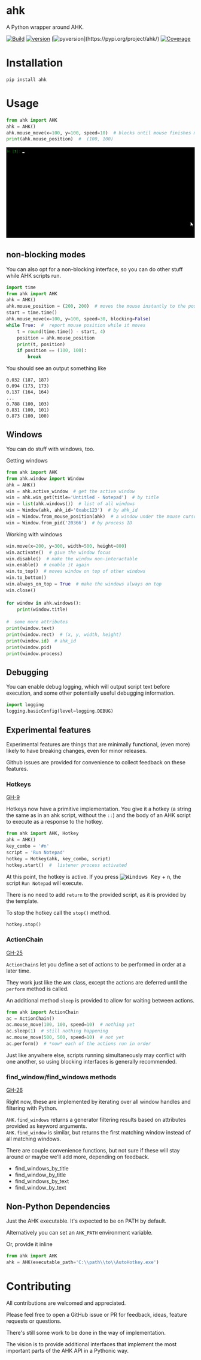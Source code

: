 # ahk

A Python wrapper around AHK.

[![Build](https://ci.appveyor.com/api/projects/status/2c53x6gglw9nxgj1/branch/master?svg=true)](https://ci.appveyor.com/project/spyoungtech/ahk/branch/master) 
[![version](https://img.shields.io/pypi/v/ahk.svg?colorB=blue)](https://pypi.org/project/ahk/) 
[![pyversion](https://img.shields.io/pypi/pyversions/ahk.svg?)](https://pypi.org/project/ahk/) 
[![Coverage](https://coveralls.io/repos/github/spyoungtech/ahk/badge.svg?branch=master)](https://coveralls.io/github/spyoungtech/ahk?branch=master) 


# Installation

```
pip install ahk
```


# Usage

```python
from ahk import AHK
ahk = AHK()
ahk.mouse_move(x=100, y=100, speed=10)  # blocks until mouse finishes moving
print(ahk.mouse_position)  #  (100, 100)
```

![ahk](https://raw.githubusercontent.com/spyoungtech/ahk/master/docs/_static/ahk.gif)

## non-blocking modes

You can also opt for a non-blocking interface, so you can do other stuff while AHK scripts run.

```python
import time
from ahk import AHK
ahk = AHK()
ahk.mouse_position = (200, 200)  # moves the mouse instantly to the position
start = time.time()
ahk.mouse_move(x=100, y=100, speed=30, blocking=False)
while True:  #  report mouse position while it moves
    t = round(time.time() - start, 4)
    position = ahk.mouse_position
    print(t, position)
    if position == (100, 100):
        break
```

You should see an output something like

```
0.032 (187, 187)
0.094 (173, 173)
0.137 (164, 164)
...
0.788 (100, 103)
0.831 (100, 101)
0.873 (100, 100)
```

## Windows

You can do stuff with windows, too.


Getting windows

```python
from ahk import AHK
from ahk.window import Window
ahk = AHK()
win = ahk.active_window  # get the active window
win = ahk.win_get(title='Untitled - Notepad')  # by title
win = list(ahk.windows())  # list of all windows
win = Window(ahk, ahk_id='0xabc123')  # by ahk_id
win = Window.from_mouse_position(ahk)  # a window under the mouse cursor
win = Window.from_pid('20366')  # by process ID
```

Working with windows
```python
win.move(x=200, y=300, width=500, height=800)
win.activate()  # give the window focus
win.disable()  # make the window non-interactable
win.enable()  # enable it again
win.to_top()  # moves window on top of other windows
win.to_bottom()
win.always_on_top = True  # make the windows always on top
win.close()

for window in ahk.windows():
    print(window.title)
    
#  some more attributes
print(window.text)
print(window.rect)  # (x, y, width, height)
print(window.id)  # ahk_id
print(window.pid)
print(window.process)
```

## Debugging

You can enable debug logging, which will output script text before execution, and some other potentially useful 
debugging information.

```python
import logging
logging.basicConfig(level=logging.DEBUG)
```

## Experimental features

Experimental features are things that are minimally functional, (even more) likely to have breaking changes, even 
for minor releases. 

Github issues are provided for convenience to collect feedback on these features.


### Hotkeys

[GH-9]

Hotkeys now have a primitive implementation. You give it a hotkey (a string the same as in an ahk script, without the `::`) 
and the body of an AHK script to execute as a response to the hotkey.



```python
from ahk import AHK, Hotkey
ahk = AHK()
key_combo = '#n'
script = 'Run Notepad'
hotkey = Hotkey(ahk, key_combo, script)
hotkey.start()  #  listener process activated
```
At this point, the hotkey is active. 
If you press <kbd>![Windows Key][winlogo]</kbd> + <kbd>n</kbd>, the script `Run Notepad` will execute.

There is no need to add `return` to the provided script, as it is provided by the template.

To stop the hotkey call the `stop()` method.

```python
hotkey.stop()
```


### ActionChain

[GH-25]

`ActionChain`s let you define a set of actions to be performed in order at a later time.

They work just like the `AHK` class, except the actions are deferred until the `perform` method is called.

An additional method `sleep` is provided to allow for waiting between actions.

```python
from ahk import ActionChain
ac = ActionChain()
ac.mouse_move(100, 100, speed=10)  # nothing yet
ac.sleep(1)  # still nothing happening
ac.mouse_move(500, 500, speed=10)  # not yet
ac.perform()  # *now* each of the actions run in order
```

Just like anywhere else, scripts running simultaneously may conflict with one another, so using blocking interfaces is 
generally recommended.


### find_window/find_windows methods

[GH-26]

Right now, these are implemented by iterating over all window handles and filtering with Python.

`AHK.find_windows` returns a generator filtering results based on attributes provided as keyword arguments.  
`AHK.find_window` is similar, but returns the first matching window instead of all matching windows.

There are couple convenience functions, but not sure if these will stay around or maybe we'll add more, depending on feedback.

* find_windows_by_title
* find_window_by_title
* find_windows_by_text
* find_window_by_text


## Non-Python Dependencies

Just the AHK executable. It's expected to be on PATH by default. 

Alternatively you can set an `AHK_PATH` environment variable. 

Or, provide it inline

```python
from ahk import AHK
ahk = AHK(executable_path='C:\\path\\to\\AutoHotkey.exe')
```


# Contributing

All contributions are welcomed and appreciated.

Please feel free to open a GitHub issue or PR for feedback, ideas, feature requests or questions.

There's still some work to be done in the way of implementation. 


The vision is to provide additional interfaces that implement the most important parts of the AHK API in a Pythonic way.


[winlogo]: http://i.stack.imgur.com/Rfuw7.png
[GH-9]: https://github.com/spyoungtech/ahk/issues/9
[GH-25]: https://github.com/spyoungtech/ahk/issues/25
[GH-26]: https://github.com/spyoungtech/ahk/issues/26